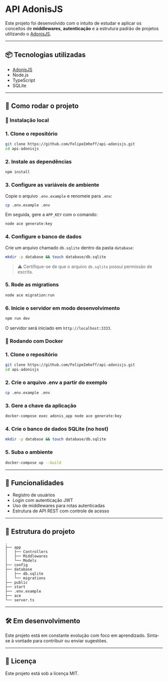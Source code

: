 # API AdonisJS

Este projeto foi desenvolvido com o intuito de estudar e aplicar os conceitos de **middlewares**, **autenticação** e a estrutura padrão de projetos utilizando o [AdonisJS](https://adonisjs.com/).

---

## 📦 Tecnologias utilizadas

- [AdonisJS](https://adonisjs.com/)
- Node.js
- TypeScript
- SQLite

---

## 🚀 Como rodar o projeto

### 🔧 Instalação local

### 1. Clone o repositório

```bash
git clone https://github.com/FelipeImhoff/api-adonisjs.git
cd api-adonisjs
```

### 2. Instale as dependências

```bash
npm install
```

### 3. Configure as variáveis de ambiente

Copie o arquivo `.env.example` e renomeie para `.env`:

```bash
cp .env.example .env
```

Em seguida, gere a `APP_KEY` com o comando:

```bash
node ace generate:key
```

### 4. Configure o banco de dados

Crie um arquivo chamado `db.sqlite` dentro da pasta `database`:

```bash
mkdir -p database && touch database/db.sqlite
```

> ⚠️ Certifique-se de que o arquivo `db.sqlite` possui permissão de escrita.

### 5. Rode as migrations

```bash
node ace migration:run
```

### 6. Inicie o servidor em modo desenvolvimento

```bash
npm run dev
```

O servidor será iniciado em `http://localhost:3333`.

### 🐳 Rodando com Docker

### 1. Clone o repositório

```bash
git clone https://github.com/FelipeImhoff/api-adonisjs.git
cd api-adonisjs
```

### 2. Crie o arquivo .env a partir do exemplo

```bash
cp .env.example .env
```

### 3. Gere a chave da aplicação

```bash
docker-compose exec adonis_app node ace generate:key
```

### 4. Crie o banco de dados SQLite (no host)

```bash
mkdir -p database && touch database/db.sqlite
```

### 5. Suba o ambiente

```bash
docker-compose up --build
```

---

## 🧪 Funcionalidades

- Registro de usuários
- Login com autenticação JWT
- Uso de middlewares para rotas autenticadas
- Estrutura de API REST com controle de acesso

---

## 📁 Estrutura do projeto

```
.
├── app
│   ├── Controllers
│   ├── Middlewares
│   └── Models
├── config
├── database
│   ├── db.sqlite
│   └── migrations
├── public
├── start
├── .env.example
├── ace
└── server.ts
```

---

## 🛠️ Em desenvolvimento

Este projeto está em constante evolução com foco em aprendizado. Sinta-se à vontade para contribuir ou enviar sugestões.

---

## 📄 Licença

Este projeto está sob a licença MIT.

